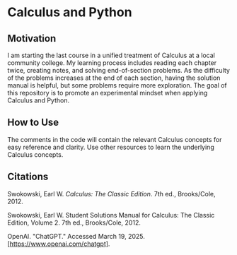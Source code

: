 # Calculus and Python

## Motivation
I am starting the last course in a unified treatment of Calculus at a local community college. My learning process includes reading each chapter twice, creating notes, and solving end-of-section problems. As the difficulty of the problems increases at the end of each section, having the solution manual is helpful, but some problems require more exploration. The goal of this repository is to promote an experimental mindset when applying Calculus and Python.

## How to Use
The comments in the code will contain the relevant Calculus concepts for easy reference and clarity. Use other resources to learn the underlying Calculus concepts.

## Citations
Swokowski, Earl W. *Calculus: The Classic Edition*. 7th ed., Brooks/Cole, 2012.

Swokowski, Earl W. Student Solutions Manual for Calculus: The Classic Edition, Volume 2. 7th ed., Brooks/Cole, 2012.

OpenAI. "ChatGPT." Accessed March 19, 2025. [https://www.openai.com/chatgpt]. 
